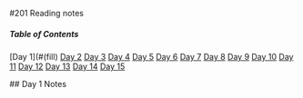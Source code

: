 #201 Reading notes
##### Table of Contents  
[Day 1](#(fill)
[Day 2](#(fill))
[Day 3](#(fill))
[Day 4](#(fill))
[Day 5](#(fill))
[Day 6](#(fill))
[Day 7](#(fill))
[Day 8](#(fill))
[Day 9](#(fill))
[Day 10](#(fill))
[Day 11](#(fill))
[Day 12](#(fill))
[Day 13](#(fill))
[Day 14](#(fill))
[Day 15](#(fill))

<a name="headers"/>
## Day 1 Notes

